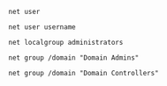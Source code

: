```
net user
```

```
net user username
```

```
net localgroup administrators
```

```
net group /domain "Domain Admins"
```

```
net group /domain "Domain Controllers"
```


